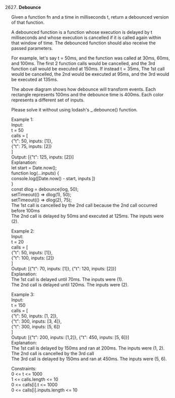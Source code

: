 2627. **Debounce**

Given a function fn and a time in milliseconds t, return a debounced version of that function.<br>

A debounced function is a function whose execution is delayed by t milliseconds and whose execution is cancelled if it is called again within that window of time. The debounced function should also receive the passed parameters.<br>

For example, let's say t = 50ms, and the function was called at 30ms, 60ms, and 100ms. The first 2 function calls would be cancelled, and the 3rd function call would be executed at 150ms. If instead t = 35ms, The 1st call would be cancelled, the 2nd would be executed at 95ms, and the 3rd would be executed at 135ms.<br>

The above diagram shows how debounce will transform events. Each rectangle represents 100ms and the debounce time is 400ms. Each color represents a different set of inputs.<br>

Please solve it without using lodash's _.debounce() function.<br>

 

Example 1:<br>
Input: <br>
t = 50<br>
calls = [<br>
  {"t": 50, inputs: [1]},<br>
  {"t": 75, inputs: [2]}<br>
]<br>
Output: [{"t": 125, inputs: [2]}]<br>
Explanation:<br>
let start = Date.now();<br>
function log(...inputs) { <br>
  console.log([Date.now() - start, inputs ])<br>
}<br>
const dlog = debounce(log, 50);<br>
setTimeout(() => dlog(1), 50);<br>
setTimeout(() => dlog(2), 75);<br>
The 1st call is cancelled by the 2nd call because the 2nd call occurred before 100ms<br>
The 2nd call is delayed by 50ms and executed at 125ms. The inputs were (2).<br>

Example 2:<br>
Input: <br>
t = 20<br>
calls = [<br>
  {"t": 50, inputs: [1]},<br>
  {"t": 100, inputs: [2]}<br>
]<br>
Output: [{"t": 70, inputs: [1]}, {"t": 120, inputs: [2]}]<br>
Explanation:<br>
The 1st call is delayed until 70ms. The inputs were (1).<br>
The 2nd call is delayed until 120ms. The inputs were (2).<br>

Example 3:<br>
Input: <br>
t = 150<br>
calls = [<br>
  {"t": 50, inputs: [1, 2]},<br>
  {"t": 300, inputs: [3, 4]},<br>
  {"t": 300, inputs: [5, 6]}<br>
]<br>
Output: [{"t": 200, inputs: [1,2]}, {"t": 450, inputs: [5, 6]}]<br>
Explanation:<br>
The 1st call is delayed by 150ms and ran at 200ms. The inputs were (1, 2).<br>
The 2nd call is cancelled by the 3rd call<br>
The 3rd call is delayed by 150ms and ran at 450ms. The inputs were (5, 6).<br>
 

Constraints:<br>
0 <= t <= 1000<br>
1 <= calls.length <= 10<br>
0 <= calls[i].t <= 1000<br>
0 <= calls[i].inputs.length <= 10
